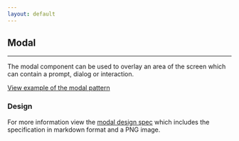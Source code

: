 ```yaml
---
layout: default
---
```


## Modal

<hr>

The modal component can be used to overlay an area of the screen which can contain a prompt, dialog or interaction.

<a href="/examples/patterns/modal/"
    class="js-example">
View example of the modal pattern
</a>

### Design

For more information view the [modal design spec](https://github.com/ubuntudesign/vanilla-design/tree/master/Modal) which includes the specification in markdown format and a PNG image.
